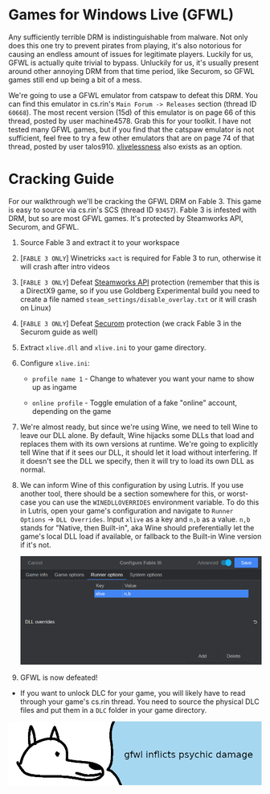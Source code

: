 # **Games for Windows Live (GFWL)**

Any sufficiently terrible DRM is indistinguishable from malware. Not only does this one try to prevent pirates from playing, it's also notorious for causing an endless amount of issues for legitimate players. Luckily for us, GFWL is actually quite trivial to bypass. Unluckily for us, it's usually present around other annoying DRM from that time period, like Securom, so GFWL games still end up being a bit of a mess.

We're going to use a GFWL emulator from catspaw to defeat this DRM. You can find this emulator in cs.rin's `Main Forum -> Releases` section (thread ID `60668`). The most recent version (15d) of this emulator is on page 66 of this thread, posted by user machine4578. Grab this for your toolkit. I have not tested many GFWL games, but if you find that the catspaw emulator is not sufficient, feel free to try a few other emulators that are on page 74 of that thread, posted by user talos910. [xlivelessness](https://gitlab.com/GlitchyScripts/xlivelessness) also exists as an option.

# Cracking Guide

For our walkthrough we'll be cracking the GFWL DRM on Fable 3. This game is easy to source via cs.rin's SCS (thread ID `93457`). Fable 3 is infested with DRM, but so are most GFWL games. It's protected by Steamworks API, Securom, and GFWL.

1. Source Fable 3 and extract it to your workspace

2. [`FABLE 3 ONLY`] Winetricks `xact` is required for Fable 3 to run, otherwise it will crash after intro videos

3. [`FABLE 3 ONLY`] Defeat [Steamworks API](../Steamworks-API/defeating_steamworks.md) protection (remember that this is a DirectX9 game, so if you use Goldberg Experimental build you need to create a file named `steam_settings/disable_overlay.txt` or it will crash on Linux)

4. [`FABLE 3 ONLY`] Defeat [Securom](../Securom/defeating_securom.md) protection (we crack Fable 3 in the Securom guide as well)

5. Extract `xlive.dll` and `xlive.ini` to your game directory.

6. Configure `xlive.ini`:

    - `profile name 1` - Change to whatever you want your name to show up as ingame

    - `online profile` - Toggle emulation of a fake "online" account, depending on the game

7. We're almost ready, but since we're using Wine, we need to tell Wine to leave our DLL alone. By default, Wine hijacks some DLLs that load and replaces them with its own versions at runtime. We're going to explicitly tell Wine that if it sees our DLL, it should let it load without interfering. If it doesn't see the DLL we specify, then it will try to load its own DLL as normal.

8. We can inform Wine of this configuration by using Lutris. If you use another tool, there should be a section somewhere for this, or worst-case you can use the `WINEDLLOVERRIDES` environment variable. To do this in Lutris, open your game's configuration and navigate to `Runner Options` -> `DLL Overrides`. Input `xlive` as a key and `n,b` as a value. `n,b` stands for "Native, then Built-in", aka Wine should preferentially let the game's local DLL load if available, or fallback to the Built-in Wine version if it's not.

    ![Fable 3 xlive DLL Override](images/Fable3-xlive-override.png "xlive DLL override")

9. GFWL is now defeated!

- If you want to unlock DLC for your game, you will likely have to read through your game's cs.rin thread. You need to source the physical DLC files and put them in a `DLC` folder in your game directory.

![wise yote does not appreciate microsoft](images/psychicdamage.png "wise yote does not appreciate microsoft")